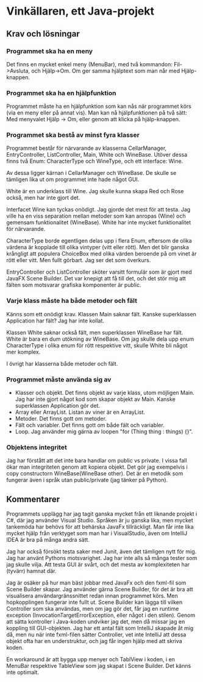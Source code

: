 # Vinkällaren, ett Java-projekt

## Krav och lösningar

### Programmet ska ha en meny
Det finns en mycket enkel meny (MenuBar), med två kommandon: Fil->Avsluta, och Hjälp->Om.
Om ger samma hjälptext som man når med Hjälp-knappen.

### Programmet ska ha en hjälpfunktion
Programmet måste ha en hjälpfunktion som kan nås när programmet
körs (via en meny eller på annat vis).
Man kan nå hjälpfunktionen på två sätt: Med menyvalet Hjälp -> Om, eller genom att klicka 
på hjälp-knappen.

### Programmet ska bestå av minst fyra klasser
Programmet består för närvarande av klasserna CellarManager,
EntryController, ListController, Main, White och WineBase. Utöver
dessa finns två Enum: CharacterType och WineType, och ett interface:
Wine. 

Av dessa ligger kärnan i CellarManager och WineBase. De skulle se
tämligen lika ut om programmet inte hade något GUI.

White är en underklass till Wine. Jag skulle kunna skapa Red och Rose
också, men har inte gjort det.

Interfacet Wine kan tyckas onödigt. Jag gjorde det mest för att testa.
Jag ville ha en viss separation mellan metoder som kan anropas (Wine)
och gemensam funktionalitet (WineBase). White har inte mycket
funktionalitet för närvarande.

CharacterType borde egentligen delas upp i flera Enum, eftersom de
olika värdena är kopplade till olika vintyper (vitt eller rött). Men
det blir ganska krångligt att populera ChoiceBox med olika värden
beroende på om vinet är rött eller vitt. Men fullt görbart. Jag ser
det som överkurs.

EntryController och ListController sköter varsitt formulär som är
gjort med JavaFX Scene Builder. Det var knepigt att få till det, och
det stör mig att fälten som motsvarar grafiska komponenter är public.

### Varje klass måste ha både metoder och fält
Känns som ett onödigt krav. Klassen Main saknar fält. Kanske
superklassen Application har fält? Jag har inte kollat. 

Klassen White saknar också fält, men superklassen WineBase har fält.
White är bara en dum utökning av WineBase. Om jag skulle dela upp enum
CharacterType i olika enum för rött respektive vitt, skulle White bli
något mer komplex.

I övrigt har klasserna både metoder och fält.

### Programmet måste använda sig av
* Klasser och objekt. Det finns objekt av varje klass, utom möjligen
Main. Jag har inte gjort  något kod som skapar objekt av Main. Kanske
superklassen Application gör det. 
* Array eller ArrayList. Listan av viner är en ArrayList<Wine>.
* Metoder. Det finns gott om metoder.
* Fält och variabler. Det finns gott om både fält och variabler.
* Loop. Jag använder mig gärna av loopen "for (Thing thing : things) {}".

### Objektens integritet
Jag har förstått att det inte bara handlar om public vs private. I
vissa fall ökar man integriteten genom att kopiera objekt. Det gör jag
exempelvis i copy constructorn WineBase(WineBase other). Det är en
metodik som fungerar även i språk utan public/private (jag tänker på
Python). 


## Kommentarer
Programmets upplägg har jag tagit ganska mycket från ett liknande
projekt i C#, där jag använder Visual Studio. Språken är ju ganska
lika, men mycket tankemöda har behövs för att behärska JavaFx
tillräckligt. Man får inte lika mycket hjälp från verktyget som man
har i VisualStudio, även om IntelliJ IDEA är bra på många andra sätt. 

Jag har också försökt testa saker med Junit, även det tämligen nytt
för mig. Jag har använt Pythons motsvarighet. Jag har inte alls så
många tester som jag skulle vilja. Att testa GUI är svårt, och det
mesta av komplexiteten har (tyvärr) hamnat där. 

Jag är osäker på hur man bäst jobbar med JavaFx och den fxml-fil som
Scene Builder skapar. Jag använder gärna Scene Builder, för det är bra
att visualisera användargränssnittet redan innan programmet körs. Men
hopkopplingen fungerar inte fullt ut. Scene Builder kan lägga till
vilken Controller som ska användas, men om jag gör det, får jag en
runtime exception (InvocationTargetErrorException, eller något i den
stilen). Genom att sätta kontroller i Java-koden undviker jag det,
men då missar jag en koppling till GUI-objekten. Jag har ett antal
fält som IntelliJ skapade åt mig då, men nu när inte fxml-filen sätter
Controller, vet inte IntelliJ att dessa objekt ofta har en
understruktur, och jag får ingen hjälp med att skriva koden.

En workaround är att bygga upp menyer och TablView i koden, i en
MenuBar respektive TableView som jag skapat i Scene Builder. Det känns
inte optimalt.
